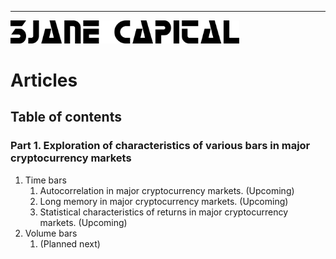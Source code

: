 ---
<img src="3jane-logo-full.png" alt="3Jane Capital Logo" width=366/>

# Articles

## Table of contents

### **Part 1. Exploration of characteristics of various bars in major cryptocurrency markets**

1. Time bars
    1. Autocorrelation in major cryptocurrency markets. (Upcoming)
    2. Long memory in major cryptocurrency markets. (Upcoming)
    3. Statistical characteristics of returns in major cryptocurrency markets. (Upcoming)
2. Volume bars
    1. (Planned next)


